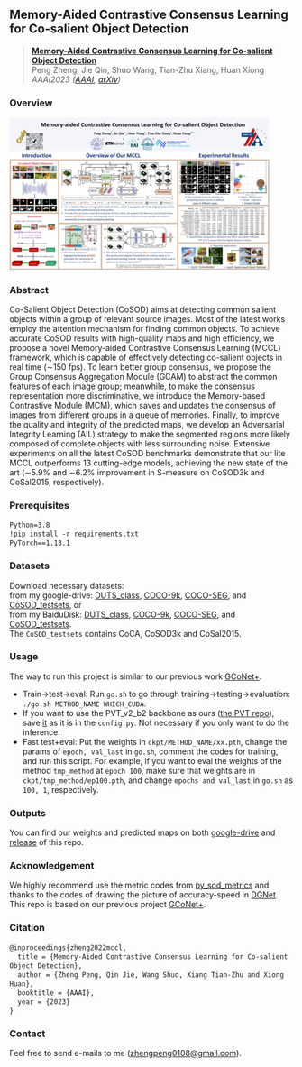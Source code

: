 ## Memory-Aided Contrastive Consensus Learning for Co-salient Object Detection

> [**Memory-Aided Contrastive Consensus Learning for Co-salient Object Detection**](https://arxiv.org/abs/2302.14485)  
> Peng Zheng, Jie Qin, Shuo Wang, Tian-Zhu Xiang, Huan Xiong  
> *AAAI2023 ([AAAI](https://ojs.aaai.org/index.php/AAAI/article/view/25480), [arXiv](https://arxiv.org/abs/2302.14485))*

### Overview

<img src="README.assets/paper922_poster.png" alt="paper922_poster" style="zoom:45%;" />

### Abstract

Co-Salient Object Detection (CoSOD) aims at detecting common salient objects within a group of relevant source images. Most of the latest works employ the attention mechanism for finding common objects. To achieve accurate CoSOD results with high-quality maps and high efficiency, we propose a novel Memory-aided Contrastive Consensus Learning (MCCL) framework, which is capable of effectively detecting co-salient objects in real time (∼150 fps). To learn better group consensus, we propose the Group Consensus Aggregation Module (GCAM) to abstract the common features of each image group; meanwhile, to make the consensus representation more discriminative, we introduce the Memory-based Contrastive Module (MCM), which saves and updates the consensus of images from different groups in a queue of memories. Finally, to improve the quality and integrity of the predicted maps, we develop an Adversarial Integrity Learning (AIL) strategy to make the segmented regions more likely composed of complete objects with less surrounding noise. Extensive experiments on all the latest CoSOD benchmarks demonstrate that our lite MCCL outperforms 13 cutting-edge models, achieving the new state of the art (∼5.9% and ∼6.2% improvement in S-measure on CoSOD3k and CoSal2015, respectively).

### Prerequisites

```
Python=3.8
!pip install -r requirements.txt
PyTorch==1.13.1
```

### Datasets
Download necessary datasets:  
from my google-drive: [DUTS_class](https://drive.google.com/file/d/1SKaxMtIaLJk2CRdSbf-S0m6vMag1grmd/view?usp=drive_link), [COCO-9k](https://drive.google.com/file/d/1r6tRcSlvH8bXhaZD2VtGmHDxsXFl1v4z/view?usp=drive_link), [COCO-SEG](https://drive.google.com/file/d/1hkn2wP3uArctbst11XP4iKOCTa3tud5-/view?usp=drive_link), and [CoSOD_testsets](https://drive.google.com/file/d/1pTjxK4gu5kfVeR4Fdc1shZgk47FvybCe/view?usp=drive_link), or  
from my BaiduDisk: [DUTS_class](https://pan.baidu.com/s/1xNUaar-bzS3apJpHQED9dg?pwd=PSWD), [COCO-9k](https://pan.baidu.com/s/1AEH593Sq1XGZHhgoT4fhfg?pwd=PSWD), [COCO-SEG](https://pan.baidu.com/s/1_1VmtOHBxDKp9qq55AARXA?pwd=PSWD), and [CoSOD_testsets](https://pan.baidu.com/s/136TGYw_dh7KtVAHw6Kgknw?pwd=PSWD).  
The `CoSOD_testsets` contains CoCA, CoSOD3k and CoSal2015.

### Usage

The way to run this project is similar to our previous work [GCoNet+](https://github.com/ZhengPeng7/GCoNet_plus).

+ Train->test->eval: Run `go.sh` to go through training->testing->evaluation: `./go.sh METHOD_NAME WHICH_CUDA`.
+ If you want to use the PVT_v2_b2 backbone as ours ([the PVT repo](https://github.com/whai362/PVT/tree/v2/classification#model-zoo)), save [it](https://drive.google.com/file/d/1snw4TYUCD5z4d3aaId1iBdw-yUKjRmPC/view) as it is in the `config.py`. Not necessary if you only want to do the inference.
+ Fast test+eval: Put the weights in `ckpt/METHOD_NAME/xx.pth`, change the params of `epoch, val_last` in `go.sh`, comment the codes for training, and run this script. For example, if you want to eval the weights of the method `tmp_method` at `epoch 100`, make sure that weights are in `ckpt/tmp_method/ep100.pth`, and change `epochs and val_last` in `go.sh` as `100, 1`, respectively.

### Outputs

You can find our weights and predicted maps on both [google-drive](https://drive.google.com/drive/u/0/folders/1zH1biBDPCA0u2PJSQCeJTY9csnKFeY39) and [release](https://github.com/ZhengPeng7/MCCL/releases/tag/v0.7) of this repo.

### Acknowledgement

We highly recommend use the metric codes from [py_sod_metrics](https://github.com/lartpang/PySODMetrics/blob/main/py_sod_metrics/sod_metrics.py) and thanks to the codes of drawing the picture of accuracy-speed in [DGNet](https://github.com/GewelsJI/DGNet). This repo is based on our previous project [GCoNet+](https://github.com/ZhengPeng7/GCoNet_plus).

### Citation

```
@inproceedings{zheng2022mccl,
  title = {Memory-Aided Contrastive Consensus Learning for Co-salient Object Detection},
  author = {Zheng Peng, Qin Jie, Wang Shuo, Xiang Tian-Zhu and Xiong Huan},
  booktitle = {AAAI},
  year = {2023}
}
```

### Contact

Feel free to send e-mails to me ([zhengpeng0108@gmail.com](mailto:zhengpeng0108@gmail.com)).
